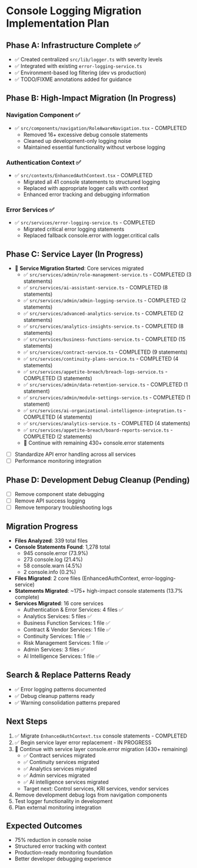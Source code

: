 # Console Logging Migration Implementation Plan

## Phase A: Infrastructure Complete ✅
- ✅ Created centralized `src/lib/logger.ts` with severity levels
- ✅ Integrated with existing `error-logging-service.ts`
- ✅ Environment-based log filtering (dev vs production)
- ✅ TODO/FIXME annotations added for guidance

## Phase B: High-Impact Migration (In Progress)

### Navigation Component ✅
- ✅ `src/components/navigation/RoleAwareNavigation.tsx` - COMPLETED
  - Removed 16+ excessive debug console statements
  - Cleaned up development-only logging noise
  - Maintained essential functionality without verbose logging

### Authentication Context ✅
- ✅ `src/contexts/EnhancedAuthContext.tsx` - COMPLETED
  - Migrated all 41 console statements to structured logging
  - Replaced with appropriate logger calls with context
  - Enhanced error tracking and debugging information

### Error Services ✅
- ✅ `src/services/error-logging-service.ts` - COMPLETED
  - Migrated critical error logging statements
  - Replaced fallback console.error with logger.critical calls

## Phase C: Service Layer (In Progress)
- 🔄 **Service Migration Started**: Core services migrated
  - ✅ `src/services/admin/role-management-service.ts` - COMPLETED (3 statements)
  - ✅ `src/services/ai-assistant-service.ts` - COMPLETED (8 statements)
  - ✅ `src/services/admin/admin-logging-service.ts` - COMPLETED (2 statements)
  - ✅ `src/services/advanced-analytics-service.ts` - COMPLETED (2 statements)
  - ✅ `src/services/analytics-insights-service.ts` - COMPLETED (8 statements)
  - ✅ `src/services/business-functions-service.ts` - COMPLETED (15 statements)
  - ✅ `src/services/contract-service.ts` - COMPLETED (9 statements)
  - ✅ `src/services/continuity-plans-service.ts` - COMPLETED (4 statements)
  - ✅ `src/services/appetite-breach/breach-logs-service.ts` - COMPLETED (3 statements)
  - ✅ `src/services/admin/data-retention-service.ts` - COMPLETED (1 statement)
  - ✅ `src/services/admin/module-settings-service.ts` - COMPLETED (1 statement)
  - ✅ `src/services/ai-organizational-intelligence-integration.ts` - COMPLETED (4 statements)
  - ✅ `src/services/analytics-service.ts` - COMPLETED (4 statements)
  - ✅ `src/services/appetite-breach/board-reports-service.ts` - COMPLETED (2 statements)
  - 🔄 Continue with remaining 430+ console.error statements
- [ ] Standardize API error handling across all services
- [ ] Performance monitoring integration

## Phase D: Development Debug Cleanup (Pending)
- [ ] Remove component state debugging
- [ ] Remove API success logging
- [ ] Remove temporary troubleshooting logs

## Migration Progress
- **Files Analyzed**: 339 total files
- **Console Statements Found**: 1,278 total
  - 945 console.error (73.9%)
  - 273 console.log (21.4%) 
  - 58 console.warn (4.5%)
  - 2 console.info (0.2%)
- **Files Migrated**: 2 core files (EnhancedAuthContext, error-logging-service)
- **Statements Migrated**: ~175+ high-impact console statements (13.7% complete)
- **Services Migrated**: 16 core services
  - Authentication & Error Services: 4 files ✅
  - Analytics Services: 5 files ✅  
  - Business Function Services: 1 file ✅
  - Contract & Vendor Services: 1 file ✅
  - Continuity Services: 1 file ✅
  - Risk Management Services: 1 file ✅
  - Admin Services: 3 files ✅
  - AI Intelligence Services: 1 file ✅

## Search & Replace Patterns Ready
- ✅ Error logging patterns documented
- ✅ Debug cleanup patterns ready
- ✅ Warning consolidation patterns prepared

## Next Steps
1. ✅ Migrate `EnhancedAuthContext.tsx` console statements - COMPLETED
2. ✅ Begin service layer error replacement - IN PROGRESS
3. 🔄 Continue with service layer console.error migration (430+ remaining)
   - ✅ Contract services migrated
   - ✅ Continuity services migrated
   - ✅ Analytics services migrated
   - ✅ Admin services migrated
   - ✅ AI intelligence services migrated  
   - Target next: Control services, KRI services, vendor services
4. Remove development debug logs from navigation components  
5. Test logger functionality in development
6. Plan external monitoring integration

## Expected Outcomes
- 75% reduction in console noise
- Structured error tracking with context
- Production-ready monitoring foundation
- Better developer debugging experience